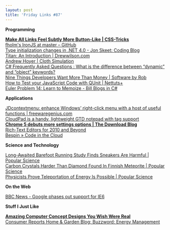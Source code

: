 ```yaml
---
layout: post
title: 'Friday Links #87'
---
```

**Programming**

[**Make All Links Feel Subtly More Button-Like | CSS-Tricks**](http://css-tricks.com/one-pixel-shift-buttons/)   
[fholm's IronJS at master – GitHub](http://github.com/fholm/IronJS#readme)   
[Type initialization changes in .NET 4.0 - Jon Skeet: Coding Blog](http://msmvps.com/blogs/jon_skeet/archive/2010/01/26/type-initialization-changes-in-net-4-0.aspx)   
[Titan: An Introduction | Drewwilson.com](http://code.drewwilson.com/entry/titan-an-introduction)   
[Andrew Hoyer | Cloth Simulation](http://www.andrew-hoyer.com/experiments/cloth)   
[C# Frequently Asked Questions : What is the difference between “dynamic” and “object” keywords?](http://blogs.msdn.com/csharpfaq/archive/2010/01/25/what-is-the-difference-between-dynamic-and-object-keywords.aspx)   
[Nine Things Developers Want More Than Money | Software by Rob](http://www.softwarebyrob.com/2006/10/31/nine-things-developers-want-more-than-money/)   
[How to Test your JavaScript Code with QUnit | Nettuts+](http://net.tutsplus.com/tutorials/javascript-ajax/how-to-test-your-javascript-code-with-qunit/)   
[Euler Problem 14: Learn to Memoize - Bill Blogs in C#](http://srtsolutions.com/blogs/billwagner/archive/2010/02/04/euler-problem-14-learn-to-memoize.aspx?utm_source=feedburner&utm_medium=feed&utm_campaign=Feed%3A+billwagner+%28Bill+Blogs+in+C%23%29&utm_content=Google+Reader)

**Applications**

[JDcontextmenu: enhance Windows’ right-click menu with a host of useful functions | freewaregenius.com ](http://www.freewaregenius.com/2010/01/25/jdcontextmenu-enhance-windows-right-click-menu-with-a-host-of-useful-functions/?utm_source=feedburner&utm_medium=feed&utm_campaign=Feed%3A+Freewaregeniuscom+%28freewaregenius.com%29&utm_content=Google+Reader)   
[CloudPad is a handy, lightweight GTD notepad with tag support](http://www.downloadsquad.com/2010/01/29/cloudpad-free-note-task-gtd-app-windows-tag-support/)   
[**Chrome 5 debuts more settings options | The Download Blog**](http://download.cnet.com/8301-2007_4-10444735-12.html?part=rss&subj=news&tag=2547-1_3-0-20)   
[Rich-Text Editors for 2010 and Beyond](http://sixrevisions.com/user-interface/rich-text-editors-for-2010-and-beyond/)   
[Bespin » Code in the Cloud](https://bespin.mozilla.com/)

**Science and Technology**

[Long-Awaited Barefoot Running Study Finds Sneakers Are Harmful | Popular Science](http://www.popsci.com/science/article/2010-01/barefoot-running-study-finds-your-sneakers-are-unnatural)   
[Carbon Crystals Harder Than Diamond Found In Finnish Meteorite | Popular Science](http://www.popsci.com/science/article/2010-02/carbon-compounds-harder-diamond-found-finish-meteorite)   
[Physicists Prove Teleportation of Energy Is Possible | Popular Science](http://www.popsci.com/science/article/2010-02/physicists-prove-teleportation-energy-theoretically-possible)

**On the Web**

[BBC News - Google phases out support for IE6](http://news.bbc.co.uk/2/hi/technology/8488751.stm)

**Stuff I Just Like**

[**Amazing Computer Concept Designs You Wish Were Real**](http://sixrevisions.com/design-showcase-inspiration/amazing-computer-concept-designs-you-wish-were-real/)   
[Consumer Reports Home & Garden Blog: Buzzword: Energy Management ](http://blogs.consumerreports.org/home/2010/02/energy-management-consumer-reports-buzzword-ge-home-energy-manager-whirlpool-demand-response-pricing.html)
